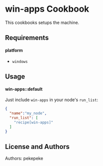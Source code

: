 win-apps Cookbook
=================
This cookbooks setups the machine.

Requirements
------------

#### platform
- `windows`

Usage
-----
#### win-apps::default
Just include `win-apps` in your node's `run_list`:

```json
{
  "name":"my_node",
  "run_list": [
    "recipe[win-apps]"
  ]
}
```

<!--
Contributing
------------
TODO: (optional) If this is a public cookbook, detail the process for contributing. If this is a private cookbook, remove this section.

e.g.
1. Fork the repository on Github
2. Create a named feature branch (like `add_component_x`)
3. Write you change
4. Write tests for your change (if applicable)
5. Run the tests, ensuring they all pass
6. Submit a Pull Request using Github
-->

License and Authors
-------------------
Authors: pekepeke
